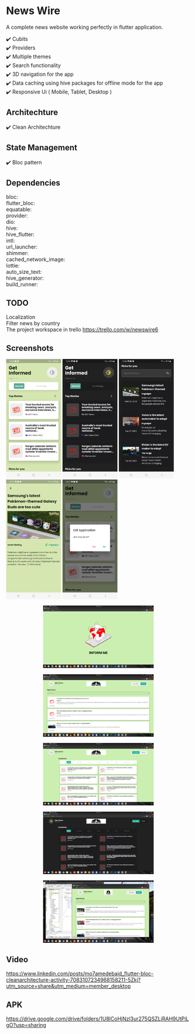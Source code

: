# News Wire
A complete news website working perfectly in flutter application.

✔️ Cubits <br />
✔️ Providers <br />
✔️ Multiple themes<br />
✔️ Search functionality <br />
✔️ 3D navigation for the app <br />
✔️ Data caching using hive packages for offline mode for the app<br />
✔️ Responsive Ui ( Mobile, Tablet, Desktop ) <br />

## Architechture
✔️ Clean Architechture <br />

## State Management
✔️ Bloc pattern <br />

## Dependencies 
bloc:       
flutter_bloc:       
equatable:      
provider:       
dio:        
hive:       
hive_flutter:       
intl:       
url_launcher:       
shimmer:        
cached_network_image:       
lottie:     
auto_size_text:     
hive_generator:     
build_runner:       

## TODO
 Localization    
 Filter news by country  
 The project workspace in trello https://trello.com/w/newswire6

## Screenshots

<p float="left">
  <img src="https://github.com/mo7amedaliEbaid/news-wire/blob/584ad65417e6e574a3b5c77cf224e2fcd2aa2938/newswire_screenshots/1.jpg" width="150" />
  <img src="https://github.com/mo7amedaliEbaid/news-wire/blob/584ad65417e6e574a3b5c77cf224e2fcd2aa2938/newswire_screenshots/2.jpg" width="150" /> 
  <img src="https://github.com/mo7amedaliEbaid/news-wire/blob/584ad65417e6e574a3b5c77cf224e2fcd2aa2938/newswire_screenshots/3.jpg" width="150" />
   <img src="https://github.com/mo7amedaliEbaid/news-wire/blob/584ad65417e6e574a3b5c77cf224e2fcd2aa2938/newswire_screenshots/4.jpg" width="150" />
   <img src="https://github.com/mo7amedaliEbaid/news-wire/blob/584ad65417e6e574a3b5c77cf224e2fcd2aa2938/newswire_screenshots/5.jpg" width="150" />
</p>
<p align="center">
  <img width=60%
  height=40%
  src="https://github.com/mo7amedaliEbaid/news-wire/blob/584ad65417e6e574a3b5c77cf224e2fcd2aa2938/newswire_screenshots/web1.png">
</p>

<p align="center">
  <img width=60%
  height=40%
  src="https://github.com/mo7amedaliEbaid/news-wire/blob/584ad65417e6e574a3b5c77cf224e2fcd2aa2938/newswire_screenshots/web4.png">
</p>


<p align="center">
  <img width=60%
  height=40%
  src="https://github.com/mo7amedaliEbaid/news-wire/blob/584ad65417e6e574a3b5c77cf224e2fcd2aa2938/newswire_screenshots/web2.png">
</p>


<p align="center">
  <img width=60%
  height=40%
  src="https://github.com/mo7amedaliEbaid/news-wire/blob/584ad65417e6e574a3b5c77cf224e2fcd2aa2938/newswire_screenshots/web3.png">
</p>


<p align="center">
  <img width=60%
  height=40%
  src="https://github.com/mo7amedaliEbaid/news-wire/blob/584ad65417e6e574a3b5c77cf224e2fcd2aa2938/newswire_screenshots/web5.png">
</p>

## Video
https://www.linkedin.com/posts/mo7amedebaid_flutter-bloc-cleanarchitecture-activity-7083107234968158211-5Zkj?utm_source=share&utm_medium=member_desktop

## APK
https://drive.google.com/drive/folders/1U8lCoHjNzl3ur275QSZLjRAH9UtPiLgO?usp=sharing
